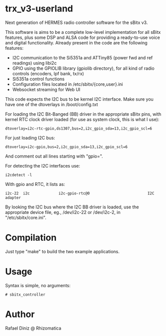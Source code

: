 # trx_v3-userland

Next generation of HERMES radio controller software for the sBitx v3. 

This software is aims to be a complete low-level implementation for all sBitx features, plus some DSP and ALSA code for providing a ready-to-use voice and digital functionality. Already present in the code are the following features:

* I2C communication to the Si5351a and ATTiny85 (power fwd and ref readings) using libi2c
* GPIO using the GPIOLIB library (gpiolib directory), for all kind of radio controls (encoders, lpf bank, tx/rx)
* Si5351a control functions
* Configuration files located in /etc/sbitx/{core,user}.ini
* Websocket streaming for Web UI

This code expects the I2C bus to be kernel I2C interface. Make sure you have one of the dtoverlays
in /boot/config.txt

For loading the I2C Bit-Banged (BB) driver in the appropriate sBitx pins, with kernel RTC clock driver loaded (for use as system clock, this is what I use):
```
dtoverlay=i2c-rtc-gpio,ds1307,bus=2,i2c_gpio_sda=13,i2c_gpio_scl=6
```
For just loading I2C bus:

```
dtoverlay=i2c-gpio,bus=2,i2c_gpio_sda=13,i2c_gpio_scl=6
```

And comment out all lines starting with "gpio=".

For detecting the I2C interfaces use:

```
i2cdetect -l

```

With gpio and RTC, it lists as:

```
i2c-22  i2c             i2c-gpio-rtc@0                          I2C adapter
```

By looking the I2C bus where the I2C BB driver is loaded, use the appropriate device file, eg., /dev/i2c-22 or /dev/i2c-2, in "/etc/sbitx/core.ini".

# Compilation

Just type "make" to build the two example applications. 


# Usage

Syntax is simple, no arguments:

```
# sbitx_controller
```


# Author

Rafael Diniz @ Rhizomatica

